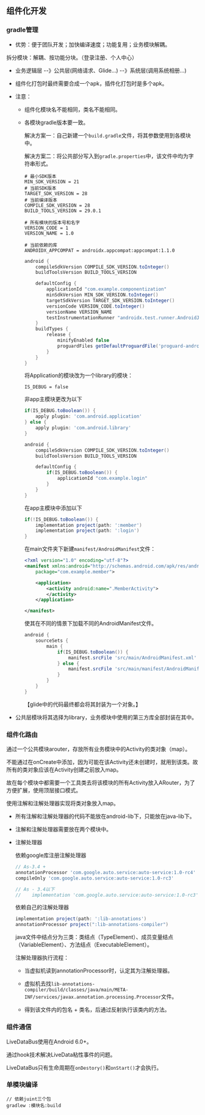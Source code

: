## 组件化开发

### gradle管理

- 优势：便于团队开发；加快编译速度；功能复用；业务模块解耦。

拆分模块：解耦、按功能分块。（登录注册、个人中心）

- 业务逻辑层 --》公共层(网络请求、Glide...) --》系统层(调用系统相册...)

- 组件化打包时最终需要合成一个apk，插件化打包时是多个apk。

- 注意：

  - 组件化模块名不能相同，类名不能相同。

  - 各模块gradle版本要一致。

    解决方案一：自己新建一个`build.gradle`文件，将其参数使用到各模块中。

    解决方案二：将公共部分写入到`gradle.properties`中，该文件中均为字符串形式。

    ```properties
    # 最小SDK版本
    MIN_SDK_VERSION = 21
    # 当前SDK版本
    TARGET_SDK_VERSION = 28
    # 当前编译版本
    COMPILE_SDK_VERSION = 28
    BUILD_TOOLS_VERSION = 29.0.1
    
    # 所有模块的版本号和名字
    VERSION_CODE = 1
    VERSION_NAME = 1.0
    
    # 当前依赖的库
    ANDROIDX_APPCOMPAT = androidx.appcompat:appcompat:1.1.0
    ```

    ```groovy
    android {
        compileSdkVersion COMPILE_SDK_VERSION.toInteger()
        buildToolsVersion BUILD_TOOLS_VERSION
    
        defaultConfig {
            applicationId "com.example.componentization"
            minSdkVersion MIN_SDK_VERSION.toInteger()
            targetSdkVersion TARGET_SDK_VERSION.toInteger()
            versionCode VERSION_CODE.toInteger()
            versionName VERSION_NAME
            testInstrumentationRunner "androidx.test.runner.AndroidJUnitRunner"
        }
        buildTypes {
            release {
                minifyEnabled false
                proguardFiles getDefaultProguardFile('proguard-android-optimize.txt'), 'proguard-rules.pro'
            }
        }
    }
    ```

    将Application的模块改为一个library的模块：

    ```properties
    IS_DEBUG = false
    ```

    非app主模块更改为以下

    ```groovy
    if(IS_DEBUG.toBoolean()) {
        apply plugin: 'com.android.application'
    } else {
        apply plugin: 'com.android.library'
    }
    
    android {
        compileSdkVersion COMPILE_SDK_VERSION.toInteger()
        buildToolsVersion BUILD_TOOLS_VERSION
    
        defaultConfig {
            if(IS_DEBUG.toBoolean()) {
                applicationId "com.example.login"
            }
        }
    }
    ```

    在app主模块中添加以下

    ```groovy
    if(!IS_DEBUG.toBoolean()) {
        implementation project(path: ':member')
        implementation project(path: ':login')
    }
    ```

    在main文件夹下新建`manifest/AndroidManifest`文件：

    ```xml
    <?xml version="1.0" encoding="utf-8"?>
    <manifest xmlns:android="http://schemas.android.com/apk/res/android"
        package="com.example.member">
    
        <application>
            <activity android:name=".MemberActivity">
            </activity>
        </application>
    
    </manifest>
    ```

    使其在不同的情景下加载不同的AndroidManifest文件。

    ```groovy
    android {
    	sourceSets {
            main {
                if(IS_DEBUG.toBoolean()) {
                    manifest.srcFile 'src/main/AndroidManifest.xml'
                } else {
                    manifest.srcFile 'src/main/manifest/AndroidManifest.xml'
                }
            }
        }
    }
    ```

    【glide中的代码最终都会将其封装为一个对象。】

- 公共层模块将其选择为library，业务模块中使用的第三方库全部封装在其中。

### 组件化路由

通过一个公共模块arouter，存放所有业务模块中的Activity的类对象（map）。

不能通过在onCreate中添加，因为可能在该Activity还未创建时，就用到该类。故所有的类对象应该在Activity创建之前放入map。

故在每个模块中都需要一个工具类去将该模块的所有Activity放入ARouter，为了方便扩展，使用顶层接口模式。

使用注解和注解处理器实现将类对象放入map。

- 所有注解和注解处理器的代码不能放在android-lib下，只能放在java-lib下。

- 注解和注解处理器需要放在两个模块中。

- 注解处理器

  依赖google库注册注解处理器

  ```groovy
  // As-3.4 +
  annotationProcessor 'com.google.auto.service:auto-service:1.0-rc4'
  compileOnly 'com.google.auto.service:auto-service:1.0-rc3'
  
  // As - 3.4以下
  //    implementation 'com.google.auto.service:auto-service:1.0-rc3'
  ```

  依赖自己的注解处理器

  ```groovy
  implementation project(path: ':lib-annotations')
  annotationProcessor project(":lib-annotations-compiler")
  ```

  java文件中结点分为三类：类结点（TypeElement）、成员变量结点（VariableElement）、方法结点（ExecutableElement）。

  注解处理器执行流程：

  - 当虚拟机读到annotationProcessor时，认定其为注解处理器。

  - 虚拟机去找`lib-annotations-compiler/build/classes/java/main/META-INF/services/javax.annotation.processing.Processor`文件。

  - 得到该文件内的包名 + 类名，后通过反射执行该类内的方法。

### 组件通信

LiveDataBus使用在Android 6.0+。

通过hook技术解决LiveData粘性事件的问题。

LiveDataBus只有生命周期在`onDestory()`和`onStart()`才会执行。

### 单模块编译

```
// 依赖juint三个包
gradlew :模块名:build
```

